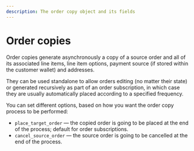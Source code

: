 ```yaml
---
description: The order copy object and its fields
---
```


# Order copies

Order copies generate asynchronously a copy of a source order and all of its associated line items, line item options, payment source (if stored within the customer wallet) and addresses.

They can be used standalone to allow orders editing (no matter their state) or generated recursively as part of an order subscription, in which case they are usually automatically placed according to a specified frequency.

You can set different options, based on how you want the order copy process to be performed:
* `place_target_order` — the copied order is going to be placed at the end of the process; default for order subscriptions.
* `cancel_source_order` — the source order is going to be cancelled at the end of the process.

